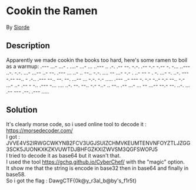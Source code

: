 # Cookin the Ramen

By [Siorde](https://github.com/Siorde)

## Description
Apparently we made cookin the books too hard, here's some ramen to boil as a warmup: .--- ...- ...- . ....- ...- ... ..--- .. .-. .-- --. -.-. .-- -.- -.-- -. -... ..--- ..-. -.-. ...- ...-- ..- --. .--- ... ..- .. --.. -.-. .... -- ...- -.- . ..- -- - . -. ...- -. ..-. --- -.-- --.. - .-.. .--- --.. --. --. ...-- ... -.-. -.- ..... .--- ..- --- -. -.- -..- -.- --.. -.- ...- ..- .-- - -.. .--- -... .... ..-. --. --.. -.- -..- .. --.. .-- ...- ... -- ...-- --.- --. ..-. ... .-- --- .--. .--- .....

## Solution
It's clearly morse code, so i used online tool to decode it : https://morsedecoder.com/ </br>
I got : JVVE4VS2IRWGCWKYNB2FCV3UGJSUIZCHMVKEUMTENVNFOYZTLJZGG3SCK5JUONKXKZKVUWTDJBHFGZKXIZWVSM3QGFSWOPJ5 </br>
I tried to decode it as base64 but it wasn't that.</br>
I used the tool https://gchq.github.io/CyberChef/ with the "magic" option.</br>
It show me that the string is encode in base32 then in base64 and finally in base58.</br>
So i got the flag : DawgCTF{0k@y_r3al_b@by's_f1r5t}
